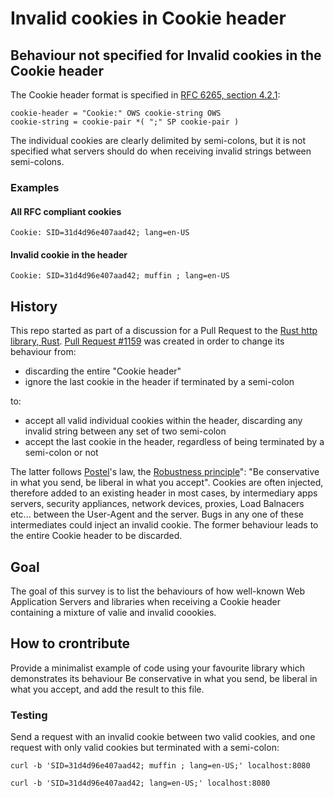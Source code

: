 # Invalid cookies in Cookie header

## Behaviour not specified for Invalid cookies in the Cookie header
The Cookie header format is specified in [RFC 6265, section 4.2.1](https://tools.ietf.org/html/rfc6265#section-4.2.1):

```BNF
cookie-header = "Cookie:" OWS cookie-string OWS
cookie-string = cookie-pair *( ";" SP cookie-pair )
```

The individual cookies are clearly delimited by semi-colons, but it is not specified what servers should do when receiving invalid strings between semi-colons.

### Examples
#### All RFC compliant cookies
`Cookie: SID=31d4d96e407aad42; lang=en-US`

#### Invalid cookie in the header
`Cookie: SID=31d4d96e407aad42; muffin ; lang=en-US`


## History
This repo started as part of a discussion for a Pull Request to the [Rust http library, Rust](https://github.com/hyperium/hyper). [Pull Request #1159](https://github.com/hyperium/hyper/pull/1159) was created in order to change its behaviour from:

* discarding the entire "Cookie header"
* ignore the last cookie in the header if terminated by a semi-colon

to:

* accept all valid individual cookies within the header, discarding any invalid string between any set of two semi-colon
* accept the last cookie in the header, regardless of being terminated by a semi-colon or not

The latter follows [Postel](https://en.wikipedia.org/wiki/Jon_Postel)'s law, the [Robustness principle](https://en.wikipedia.org/wiki/Robustness_principle)": "Be conservative in what you send, be liberal in what you accept". Cookies are often injected, therefore added to an existing header in most cases, by intermediary apps servers, security appliances, network devices, proxies, Load Balnacers etc... between the User-Agent and the server. Bugs in any one of these intermediates could inject an invalid cookie. The former behaviour leads to the entire Cookie header to be discarded. 

## Goal
The goal of this survey is to list the behaviours of how well-known Web Application Servers and libraries when receiving a Cookie header containing a mixture of valie and invalid coookies.

## How to crontribute
Provide a minimalist example of code using your favourite library which demonstrates its behaviour Be conservative in what you send, be liberal in what you accept, and add the result to this file.

### Testing
Send a request with an invalid cookie between two valid cookies, and one request with only valid cookies but terminated with a semi-colon:

`curl -b 'SID=31d4d96e407aad42; muffin ; lang=en-US;' localhost:8080`

`curl -b 'SID=31d4d96e407aad42; lang=en-US;' localhost:8080`
